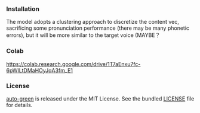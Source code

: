 ### Installation

The model adopts a clustering approach to discretize the content vec,
sacrificing some pronunciation performance (there may be many phonetic errors), but it will be more similar to the target voice (MAYBE？

### Colab

https://colab.research.google.com/drive/1T7aEnxu7fc-6pWILtDMaHOyJqA3fm_E1

### License

[auto-green](https://github.com/justjavac/auto-green) is released under the MIT License. See the bundled [LICENSE](./LICENSE) file for details.


